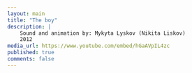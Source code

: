 ```yaml
---
layout: main
title: "The boy"
description: |
    Sound and animation by: Mykyta Lyskov (Nikita Liskov)
    2012
media_url: https://www.youtube.com/embed/hGaAVpIL4zc
published: true
comments: false
---
```

